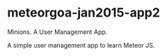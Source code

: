 # meteorgoa-jan2015-app2
Minions. A User Management App.


A simple user management app to learn Meteor JS.
